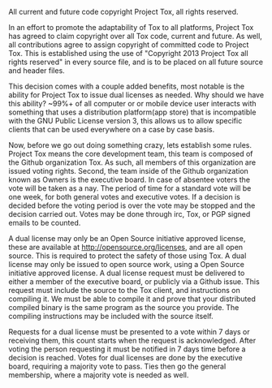 All current and future code copyright Project Tox, all rights reserved.

  In an effort to promote the adaptability of Tox to all platforms, Project Tox has agreed to claim copyright over all Tox code, current and future. As well, all contributions agree to assign copyright of committed code to Project Tox. This is established using the use of "Copyright 2013 Project Tox all rights reserved" in every source file, and is to be placed on all future source and header files.
  
  This decision comes with a couple added benefits, most notable is the ability for Project Tox to issue dual licenses as needed. Why should we have this ability? ~99%+ of all computer or or mobile device user interacts with something that uses a distribution platform(app store) that is incompatible with the GNU Public License version 3, this allows us to allow specific clients that can be used everywhere on a case by case basis.
  
  Now, before we go out doing something crazy, lets establish some rules. Project Tox means the core development team, this team is composed of the Github organization Tox. As such, all members of this organization are issued voting rights. Second, the team inside of the Github organization known as Owners is the executive board. In case of absentee voters the vote will be taken as a nay. The period of time for a standard vote will be one week, for both general votes and executive votes. If a decision is decided before the voting period is over the vote may be stopped and the decision carried out. Votes may be done through irc, Tox, or PGP signed emails to be counted.
  
  A dual license may only be an Open Source initiative approved license, these are available at http://opensource.org/licenses, and are all open source. This is required to protect the safety of those using Tox. A dual license may only be issued to open source work, using a Open Source initiative approved license. A dual license request must be delivered to either a member of the executive board, or publicly via a Github issue. This request must include the source to the Tox client, and instructions on compiling it. We must be able to compile it and prove that your distributed compiled binary is the same program as the source you provide. The compiling instructions may be included with the source itself. 
  
  Requests for a dual license must be presented to a vote within 7 days or receiving them, this count starts when the request is acknowledged. After voting the person requesting it must be notified in 7 days time before a decision is reached. Votes for dual licenses are done by the executive board, requiring a majority vote to pass. Ties then go the general membership, where a majority vote is needed as well.
